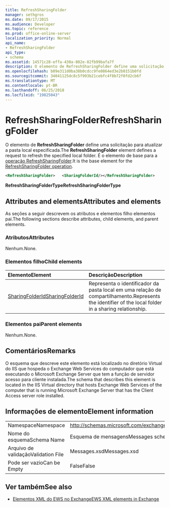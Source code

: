 ```yaml
---
title: RefreshSharingFolder
manager: sethgros
ms.date: 09/17/2015
ms.audience: Developer
ms.topic: reference
ms.prod: office-online-server
localization_priority: Normal
api_name:
- RefreshSharingFolder
api_type:
- schema
ms.assetid: 14571c28-effa-430a-802e-82fb99bafa7f
description: O elemento de RefreshSharingFolder define uma solicitação para atualizar a pasta local especificada. É o elemento de base para a operação RefreshSharingFolder.
ms.openlocfilehash: b09e311d0ba38b0cdcc9fe0864ed3e2b0151b0fd
ms.sourcegitcommit: 34041125dc8c5f993b21cebfc4f8b72f0fd2cb6f
ms.translationtype: MT
ms.contentlocale: pt-BR
ms.lasthandoff: 06/25/2018
ms.locfileid: "19825043"
---
```

# <a name="refreshsharingfolder"></a><span data-ttu-id="8eaf4-104">RefreshSharingFolder</span><span class="sxs-lookup"><span data-stu-id="8eaf4-104">RefreshSharingFolder</span></span>

<span data-ttu-id="8eaf4-105">O elemento de **RefreshSharingFolder** define uma solicitação para atualizar a pasta local especificada.</span><span class="sxs-lookup"><span data-stu-id="8eaf4-105">The **RefreshSharingFolder** element defines a request to refresh the specified local folder.</span></span> <span data-ttu-id="8eaf4-106">É o elemento de base para a [operação RefreshSharingFolder](refreshsharingfolder-operation.md).</span><span class="sxs-lookup"><span data-stu-id="8eaf4-106">It is the base element for the [RefreshSharingFolder operation](refreshsharingfolder-operation.md).</span></span>
  
```xml
<RefreshSharingFolder>   <SharingFolderId/></RefreshSharingFolder>
```

 <span data-ttu-id="8eaf4-107">**RefreshSharingFolderType**</span><span class="sxs-lookup"><span data-stu-id="8eaf4-107">**RefreshSharingFolderType**</span></span>
## <a name="attributes-and-elements"></a><span data-ttu-id="8eaf4-108">Attributes and elements</span><span class="sxs-lookup"><span data-stu-id="8eaf4-108">Attributes and elements</span></span>

<span data-ttu-id="8eaf4-109">As seções a seguir descrevem os atributos e elementos filho elementos pai.</span><span class="sxs-lookup"><span data-stu-id="8eaf4-109">The following sections describe attributes, child elements, and parent elements.</span></span>
  
### <a name="attributes"></a><span data-ttu-id="8eaf4-110">Atributos</span><span class="sxs-lookup"><span data-stu-id="8eaf4-110">Attributes</span></span>

<span data-ttu-id="8eaf4-111">Nenhum.</span><span class="sxs-lookup"><span data-stu-id="8eaf4-111">None.</span></span>
  
### <a name="child-elements"></a><span data-ttu-id="8eaf4-112">Elementos filho</span><span class="sxs-lookup"><span data-stu-id="8eaf4-112">Child elements</span></span>

|<span data-ttu-id="8eaf4-113">**Elemento**</span><span class="sxs-lookup"><span data-stu-id="8eaf4-113">**Element**</span></span>|<span data-ttu-id="8eaf4-114">**Descrição**</span><span class="sxs-lookup"><span data-stu-id="8eaf4-114">**Description**</span></span>|
|:-----|:-----|
|[<span data-ttu-id="8eaf4-115">SharingFolderId</span><span class="sxs-lookup"><span data-stu-id="8eaf4-115">SharingFolderId</span></span>](sharingfolderid.md) <br/> |<span data-ttu-id="8eaf4-116">Representa o identificador da pasta local em uma relação de compartilhamento.</span><span class="sxs-lookup"><span data-stu-id="8eaf4-116">Represents the identifier of the local folder in a sharing relationship.</span></span>  <br/> |
   
### <a name="parent-elements"></a><span data-ttu-id="8eaf4-117">Elementos pai</span><span class="sxs-lookup"><span data-stu-id="8eaf4-117">Parent elements</span></span>

<span data-ttu-id="8eaf4-118">Nenhum.</span><span class="sxs-lookup"><span data-stu-id="8eaf4-118">None.</span></span>
  
## <a name="remarks"></a><span data-ttu-id="8eaf4-119">Comentários</span><span class="sxs-lookup"><span data-stu-id="8eaf4-119">Remarks</span></span>

<span data-ttu-id="8eaf4-120">O esquema que descreve este elemento está localizado no diretório Virtual do IIS que hospeda o Exchange Web Services do computador que está executando o Microsoft Exchange Server que tem a função de servidor acesso para cliente instalada.</span><span class="sxs-lookup"><span data-stu-id="8eaf4-120">The schema that describes this element is located in the IIS Virtual directory that hosts Exchange Web Services of the computer that is running Microsoft Exchange Server that has the Client Access server role installed.</span></span>
  
## <a name="element-information"></a><span data-ttu-id="8eaf4-121">Informações de elemento</span><span class="sxs-lookup"><span data-stu-id="8eaf4-121">Element information</span></span>

|||
|:-----|:-----|
|<span data-ttu-id="8eaf4-122">Namespace</span><span class="sxs-lookup"><span data-stu-id="8eaf4-122">Namespace</span></span>  <br/> |http://schemas.microsoft.com/exchange/services/2006/messages  <br/> |
|<span data-ttu-id="8eaf4-123">Nome do esquema</span><span class="sxs-lookup"><span data-stu-id="8eaf4-123">Schema Name</span></span>  <br/> |<span data-ttu-id="8eaf4-124">Esquema de mensagens</span><span class="sxs-lookup"><span data-stu-id="8eaf4-124">Messages schema</span></span>  <br/> |
|<span data-ttu-id="8eaf4-125">Arquivo de validação</span><span class="sxs-lookup"><span data-stu-id="8eaf4-125">Validation File</span></span>  <br/> |<span data-ttu-id="8eaf4-126">Messages.xsd</span><span class="sxs-lookup"><span data-stu-id="8eaf4-126">Messages.xsd</span></span>  <br/> |
|<span data-ttu-id="8eaf4-127">Pode ser vazio</span><span class="sxs-lookup"><span data-stu-id="8eaf4-127">Can be Empty</span></span>  <br/> |<span data-ttu-id="8eaf4-128">False</span><span class="sxs-lookup"><span data-stu-id="8eaf4-128">False</span></span>  <br/> |
   
## <a name="see-also"></a><span data-ttu-id="8eaf4-129">Ver também</span><span class="sxs-lookup"><span data-stu-id="8eaf4-129">See also</span></span>



- [<span data-ttu-id="8eaf4-130">Elementos XML do EWS no Exchange</span><span class="sxs-lookup"><span data-stu-id="8eaf4-130">EWS XML elements in Exchange</span></span>](ews-xml-elements-in-exchange.md)

